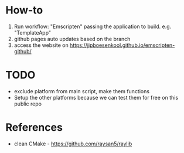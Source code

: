 # How-to
1. Run workflow: "Emscripten" passing the application to build. e.g. "TemplateApp"
2. github pages auto updates based on the branch
3. access the website on https://jipboesenkool.github.io/emscripten-github/

# TODO
- exclude platform from main script, make them functions
- Setup the other platforms because we can test them for free on this public repo

# References
- clean CMake - https://github.com/raysan5/raylib